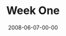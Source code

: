 ---
layout: message
category: message
series: "Pride"
title: "Week One"
date: 2008-06-07-00-00
message_id: 501
notes-description: "Study Notes for Pride (Week One)."
notes: "http://s3.amazonaws.com/crossroads-media/documents/SN_06-08-08.pdf"
notes-title: "Pride&#58; Week One (Study Notes)"
description: "Pride can take root in subtle, sinister ways in our lives. In this talk, Brian Wells discusses a few of the tactics he's found helpful in battling the roots of pride."
video: "http://s3.amazonaws.com/crossroads-media/message/video/Pride1.mp4"
video-duration: "53:13"
video-image: "http://s3.amazonaws.com/crossroads-media/images/Pride1-still.jpg"
program: "http://s3.amazonaws.com/crossroads-media/documents/0607_08Program.pdf"
audio: "http://s3.amazonaws.com/crossroads-media/message/audio/Pride_01_06-08-08_Wells_webaudio.mp3"
audio-duration: "41:40"
explicit: false
---